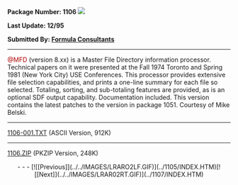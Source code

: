 <x-sas-window top="66" bottom="768" left="8" right="538">



<b>Package Number: 1106 </b>![](../../IMAGES/OS2200.JPG)


<b>Last Update: 12/95</b>


<b>Submitted By: [Formula
Consultants](http://www.formula.com/)</b>


&#10;
- - -
<font color="#AF0000">@MFD</font> (version 8.xx) is a Master File
Directory information processor. Technical papers on it were
presented at the Fall 1974 Toronto and Spring 1981 (New York City)
USE Conferences. This processor provides extensive file selection
capabilities, and prints a one-line summary for each file so
selected. Totaling, sorting, and sub-totaling features are provided,
as is an optional SDF output capability. Documentation included. This
version contains the latest patches to the version in package 1051.
Courtesy of Mike Belski.
- - -
[1106-001.TXT](1106-001.TXT) (ASCII Version, 912K)


&#10;
- - -
[1106.ZIP](1106.ZIP) (PKZIP Version, 248K)

<center>
- - -
[![[Previous]](../../IMAGES/LRARO2LF.GIF)](../1105/INDEX.HTM)[![[Next]](../../IMAGES/LRAR02RT.GIF)](../1107/INDEX.HTM)
</center>


</x-sas-window>
